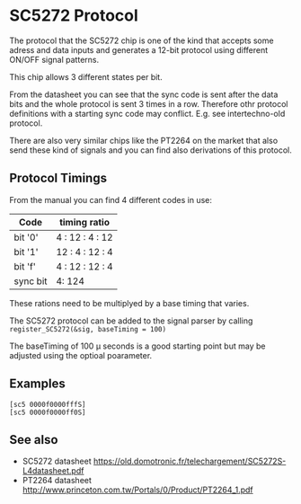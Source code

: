 # SC5272 Protocol

The protocol that the SC5272 chip is one of the kind that accepts some adress and data inputs and generates a 12-bit protocol
using different ON/OFF signal patterns.

This chip allows 3 different states per bit.

From the datasheet you can see that the sync code is sent after the data bits and the whole protocol is sent 3 times in a row.
Therefore othr protocol definitions with a starting sync code may conflict. E.g. see intertechno-old protocol. 

There are also very similar chips like the PT2264 on the market that also send these kind of signals and you can find also derivations of this protocol.

## Protocol Timings

From the manual you can find 4 different codes in use:

| Code     | timing ratio    |
| -------- | --------------- |
| bit '0'  | 4 : 12 : 4 : 12 |
| bit '1'  | 12 : 4 : 12 : 4 |
| bit 'f'  | 4 : 12 : 12 : 4 |
| sync bit | 4: 124          |

These rations need to be multiplyed by a base timing that varies.

The SC5272 protocol can be added to the signal parser by calling `register_SC5272(&sig, baseTiming = 100)`

The baseTiming of 100 µ seconds is a good starting point but may be adjusted using the optioal poarameter.

## Examples

    [sc5 0000f0000fffS]
    [sc5 0000f0000ff0S]


## See also

* SC5272 datasheet <https://old.domotronic.fr/telechargement/SC5272S-L4datasheet.pdf>
* PT2264 datasheet <http://www.princeton.com.tw/Portals/0/Product/PT2264_1.pdf>

